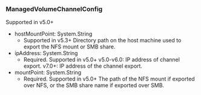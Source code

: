 ### ManagedVolumeChannelConfig
Supported in v5.0+

- hostMountPoint: System.String
  - Supported in v5.3+
  Directory path on the host machine used to export the NFS mount or SMB share.
- ipAddress: System.String
  - Required. Supported in v5.0+
  v5.0-v6.0: IP address of channel export.
  v7.0+: IP address of the channel export.
- mountPoint: System.String
  - Required. Supported in v5.0+
  The path of the NFS mount if exported over NFS, or the SMB share name if exported over SMB.
